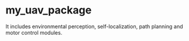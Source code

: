 # my_uav_package
It includes environmental perception, self-localization, path planning and motor control modules.

